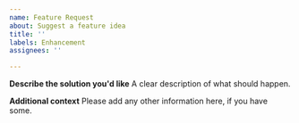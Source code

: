```yaml
---
name: Feature Request
about: Suggest a feature idea
title: ''
labels: Enhancement
assignees: ''

---
```


**Describe the solution you'd like**
A clear description of what should happen.

**Additional context**
Please add any other information here, if you have some.
